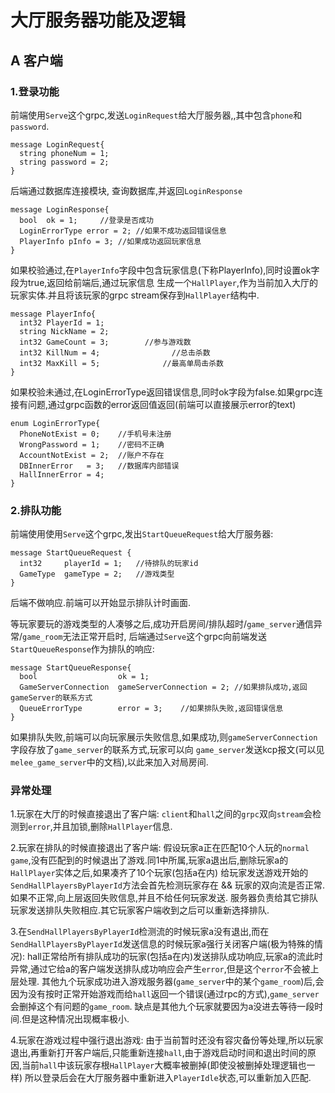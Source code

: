 # 大厅服务器功能及逻辑

## A 客户端

### 1.登录功能
前端使用`Serve`这个grpc,发送`LoginRequest`给大厅服务器,,其中包含`phone`和`password`.
```
message LoginRequest{
  string phoneNum = 1;
  string password = 2;
}
```

后端通过数据库连接模块,
查询数据库,并返回`LoginResponse`
```
message LoginResponse{
  bool  ok = 1;     //登录是否成功
  LoginErrorType error = 2; //如果不成功返回错误信息
  PlayerInfo pInfo = 3; //如果成功返回玩家信息
}
```

如果校验通过,在`PlayerInfo`字段中包含玩家信息(下称PlayerInfo),同时设置ok字段为true,返回给前端后,通过玩家信息
生成一个`HallPlayer`,作为当前加入大厅的玩家实体.并且将该玩家的grpc stream保存到`HallPlayer`结构中.
```
message PlayerInfo{
  int32 PlayerId = 1;
  string NickName = 2;
  int32 GameCount = 3;		  //参与游戏数
  int32 KillNum = 4;				//总击杀数
  int32 MaxKill = 5;			  //最高单局击杀数
}
```

如果校验未通过,在LoginErrorType返回错误信息,同时ok字段为false.如果grpc连接有问题,通过grpc函数的error返回值返回(前端可以直接展示error的text)
```
enum LoginErrorType{
  PhoneNotExist = 0;    //手机号未注册
  WrongPassword = 1;    //密码不正确
  AccountNotExist = 2;  //账户不存在
  DBInnerError   = 3;   //数据库内部错误
  HallInnerError = 4;
}
```

### 2.排队功能
前端使用使用`Serve`这个grpc,发出`StartQueueRequest`给大厅服务器:
```
message StartQueueRequest {
  int32     playerId = 1;   //待排队的玩家id
  GameType  gameType = 2;   //游戏类型
}
```
后端不做响应.前端可以开始显示排队计时画面.

等玩家要玩的游戏类型的人凑够之后,成功开启房间/排队超时/`game_server`通信异常/`game_room`无法正常开启时,
后端通过`Serve`这个grpc向前端发送`StartQueueResponse`作为排队的响应:
```
message StartQueueResponse{
  bool                  ok = 1;
  GameServerConnection  gameServerConnection = 2; //如果排队成功,返回gameServer的联系方式
  QueueErrorType        error = 3;    //如果排队失败,返回错误信息
}
```

如果排队失败,前端可以向玩家展示失败信息,如果成功,则`gameServerConnection`字段存放了`game_server`的联系方式,玩家可以向
`game_server`发送kcp报文(可以见`melee_game_server`中的文档),以此来加入对局房间.

### 异常处理
1.玩家在大厅的时候直接退出了客户端:
`client`和`hall`之间的`grpc`双向`stream`会检测到`error`,并且加锁,删除`HallPlayer`信息.


2.玩家在排队的时候直接退出了客户端:
假设玩家a正在匹配10个人玩的`normal game`,没有匹配到的时候退出了游戏.同1中所属,玩家a退出后,删除玩家a的`HallPlayer`实体之后,如果凑齐了10个玩家(包括a在内)
给玩家发送游戏开始的`SendHallPlayersByPlayerId`方法会首先检测玩家存在 && 玩家的双向流是否正常.如果不正常,向上层返回失败信息,并且不给任何玩家发送.
服务器负责给其它排队玩家发送排队失败相应.其它玩家客户端收到之后可以重新选择排队.


3.在`SendHallPlayersByPlayerId`检测流的时候玩家a没有退出,而在`SendHallPlayersByPlayerId`发送信息的时候玩家a强行关闭客户端(极为特殊的情况):
hall正常给所有排队成功的玩家(包括a在内)发送排队成功响应,玩家a的流此时异常,通过它给a的客户端发送排队成功响应会产生`error`,但是这个`error`不会被上层处理.
其他九个玩家成功进入游戏服务器(`game_server`中的某个`game_room`)后,会因为没有按时正常开始游戏而给`hall`返回一个错误(通过rpc的方式),`game_server`会删掉这个有问题的`game_room`.
缺点是其他九个玩家就要因为a没进去等待一段时间.但是这种情况出现概率极小.

4.玩家在游戏过程中强行退出游戏:
由于当前暂时还没有容灾备份等处理,所以玩家退出,再重新打开客户端后,只能重新连接`hall`,由于游戏启动时间和退出时间的原因,当前`hall`中该玩家存根`HallPlayer`大概率被删掉(即使没被删掉处理逻辑也一样)
所以登录后会在大厅服务器中重新进入`PlayerIdle`状态,可以重新加入匹配.
